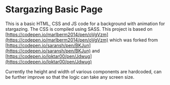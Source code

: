 # Stargazing Basic Page

This is a basic HTML, CSS and JS code for a background with animation for stargazing. The CSS is compiled using SASS.
This project is based on [https://codepen.io/marlberm2014/pen/oVgVzm](https://codepen.io/marlberm2014/pen/oVgVzm) which was forked from [https://codepen.io/saransh/pen/BKJun](https://codepen.io/saransh/pen/BKJun) and [https://codepen.io/loktar00/pen/Jdwug](https://codepen.io/loktar00/pen/Jdwug)

Currently the height and width of various components are hardcoded, can be further improve so that the logic can take any screen size.
